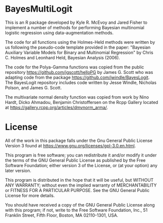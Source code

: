 # BayesMultiLogit

This is an R package developed by Kyle R. McEvoy and Jared Fisher to implement a number of methods for performing Bayesian multinomial logistic
regression using data-augmentation methods.

The code for all functions using the Holmes-Held methods were written by us following the pseudo-code template provided in the paper:
"Bayesian Auxiliary Variable Models for Binary and Multinomial Regression" by Chris C. Holmes and Leonhard Held, Bayesian Analysis (2006).

The code for the Polya-Gamma functions was copied from the public repository https://github.com/jgscott/helloPG by James G. Scott who was adapting code
from the package https://github.com/jwindle/BayesLogit. The BayesLogit repository includes code written by Jesse Windle, Nicholas Polson, and James G. Scott.

The multivariate normal density function was copied from work by Nino Hardt, Dicko Ahmadou, Benjamin Christoffersen on the Rcpp Gallery
located at https://gallery.rcpp.org/articles/dmvnorm_arma/.

# License   

All of the work in this package falls under the Gnu General Public License Version 3 found at https://www.gnu.org/licenses/gpl-3.0.en.html.

This program is free software; you can redistribute it and/or
modify it under the terms of the GNU General Public License
as published by the Free Software Foundation; either version 3
of the License, or (at your option) any later version.

This program is distributed in the hope that it will be useful,
but WITHOUT ANY WARRANTY; without even the implied warranty of
MERCHANTABILITY or FITNESS FOR A PARTICULAR PURPOSE.  See the
GNU General Public License for more details.

You should have received a copy of the GNU General Public License
along with this program; if not, write to the Free Software
Foundation, Inc., 51 Franklin Street, Fifth Floor, Boston, MA  02110-1301, USA.


